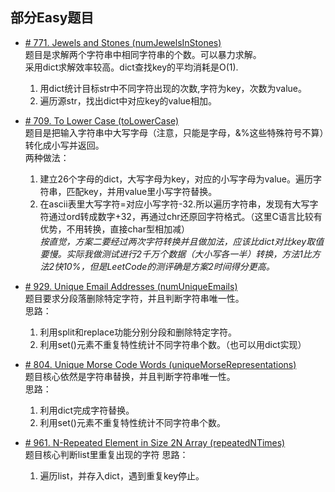 ## 部分Easy题目

* [# 771. Jewels and Stones (numJewelsInStones)](https://leetcode.com/problems/jewels-and-stones/)  
题目是求解两个字符串中相同字符串的个数。可以暴力求解。  
采用dict求解效率较高。dict查找key的平均消耗是O(1).  
    1. 用dict统计目标str中不同字符出现的次数,字符为key，次数为value。
    2. 遍历源str，找出dict中对应key的value相加。
 
* [# 709. To Lower Case (toLowerCase)](https://leetcode.com/problems/to-lower-case/)  
题目是把输入字符串中大写字母（注意，只能是字母，&%这些特殊符号不算）转化成小写并返回。  
两种做法： 
    1. 建立26个字母的dict，大写字母为key，对应的小写字母为value。遍历字符串，匹配key，并用value里小写字符替换。
    2. 在ascii表里大写字符=对应小写字符-32.所以遍历字符串，发现有大写字符通过ord转成数字+32，再通过chr还原回字符格式。（这里C语言比较有优势，不用转换，直接char型相加减）    
*按直觉，方案二要经过两次字符转换并且做加法，应该比dict对比key取值要慢。实际我做测试进行2千万个数据（大小写各一半）转换，方法1比方法2快10%，但是LeetCode的测评确是方案2时间得分更高。*    
    
* [# 929. Unique Email Addresses (numUniqueEmails)](https://leetcode.com/problems/unique-email-addresses/)  
题目要求分段落删除特定字符，并且判断字符串唯一性。  
思路： 
    1. 利用split和replace功能分别分段和删除特定字符。
    2. 利用set()元素不重复特性统计不同字符串个数。（也可以用dict实现）
    
 
    
* [# 804. Unique Morse Code Words (uniqueMorseRepresentations)](https://leetcode.com/problems/unique-morse-code-words/)  
题目核心依然是字符串替换，并且判断字符串唯一性。  
思路： 
    1. 利用dict完成字符替换。
    2. 利用set()元素不重复特性统计不同字符串个数。
    
    
        
* [# 961. N-Repeated Element in Size 2N Array (repeatedNTimes)](https://leetcode.com/problems/n-repeated-element-in-size-2n-array/)  
题目核心判断list里重复出现的字符
思路： 
    1. 遍历list，并存入dict，遇到重复key停止。

    